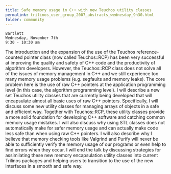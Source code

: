 ```yaml
---
title: Safe memory usage in C++ with new Teuchos utility classes
permalink: trilinos_user_group_2007_abstracts_wednesday_9h30.html
folder: community
---
```


    Bartlett
    Wednesday, November 7th  
    9:30 - 10:30 am  

The introduction and the expansion of the use of the Teuchos reference-counted pointer class (now called Teuchos::RCP) has been very successful at improving the quality and safety of C++ code and the productivity of algorithm developers. 
However, the Teuchos::RCP class does not solve all of the issues of memory management in C++ and we still experience too many memory usage problems (e.g. segfaults and memory leaks). 
The core problem here is the use of raw C++ pointers at the application programming level (in this case, the algorithm programming level). 
I will describe a new set Teuchos utility classes that are currently being developed that will encapsulate almost all basic uses of raw C++ pointers. 
Specifically, I will discuss some new utility classes for managing arrays of objects in a safe and efficient way. Together with Teuchos::RCP, these utility classes provide a more solid foundation for developing C++ software and catching common memory usage mistakes. 
I will also discuss why using STL classes does not automatically make for safer memory usage and can actually make code less safe than when using raw C++ pointers. 
I will also describe why I believe that memory checking tools like Valgrind and Purify will never be able to sufficiently verify the memory usage of our programs or even help to find errors when they occur. 
I will end the talk by discussing strategies for assimilating these new memory encapsulation utility classes into current Trilinos packages and helping users to transition to the use of the new interfaces in a smooth and safe way.